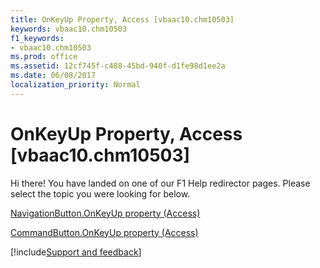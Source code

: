 ```yaml
---
title: OnKeyUp Property, Access [vbaac10.chm10503]
keywords: vbaac10.chm10503
f1_keywords:
- vbaac10.chm10503
ms.prod: office
ms.assetid: 12cf745f-c488-45bd-940f-d1fe98d1ee2a
ms.date: 06/08/2017
localization_priority: Normal
---
```



# OnKeyUp Property, Access [vbaac10.chm10503]

Hi there! You have landed on one of our F1 Help redirector pages. Please select the topic you were looking for below.

[NavigationButton.OnKeyUp property (Access)](https://msdn.microsoft.com/library/4239b8d8-6d38-3406-1a56-994a4dba778f%28Office.15%29.aspx)

[CommandButton.OnKeyUp property (Access)](https://msdn.microsoft.com/library/dc4ad60c-4ba5-bf80-2e83-ee75da462e27%28Office.15%29.aspx)

[!include[Support and feedback](~/includes/feedback-boilerplate.md)]
